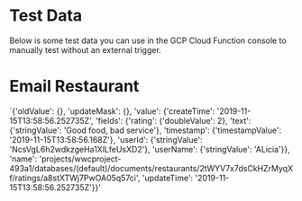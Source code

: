 # Test Data

Below is some test data you can use in the GCP Cloud Function console to manually test without an external trigger.

# Email Restaurant

`{'oldValue': {}, 'updateMask': {}, 'value': {'createTime': '2019-11-15T13:58:56.252735Z', 'fields': {'rating': {'doubleValue': 2}, 'text': {'stringValue': 'Good food, bad service'}, 'timestamp': {'timestampValue': '2019-11-15T13:58:56.168Z'}, 'userId': {'stringValue': 'NcsVgL6h2wdkzgeHa1XlLfeUsXD2'}, 'userName': {'stringValue': 'ALicia'}}, 'name': 'projects/wwcproject-493a1/databases/(default)/documents/restaurants/2tWYV7x7dsCkHZrMyqXf/ratings/a8stXTWj7PwOA05q57ci', 'updateTime': '2019-11-15T13:58:56.252735Z'}}'
